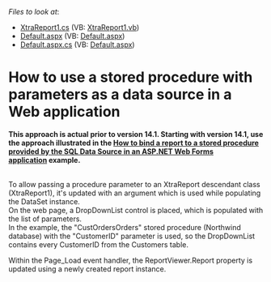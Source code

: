 <!-- default file list -->
*Files to look at*:

* [XtraReport1.cs](./CS/WebSite/App_Code/XtraReport1.cs) (VB: [XtraReport1.vb](./VB/WebSite/App_Code/XtraReport1.vb))
* [Default.aspx](./CS/WebSite/Default.aspx) (VB: [Default.aspx](./VB/WebSite/Default.aspx))
* [Default.aspx.cs](./CS/WebSite/Default.aspx.cs) (VB: [Default.aspx](./VB/WebSite/Default.aspx))
<!-- default file list end -->
# How to use a stored procedure with parameters as a data source in a Web application


<p><strong>This approach is actual prior to version 14.1. Starting with version 14.1, use the approach illustrated in the <a href="https://www.devexpress.com/Support/Center/p/T227403">How to bind a report to a stored procedure provided by the SQL Data Source in an ASP.NET Web Forms application</a> </strong><strong>example.</strong></p>
<p><br />To allow passing a procedure parameter to an XtraReport descendant class (XtraReport1), it's updated with an argument which is used while populating the DataSet instance.<br /> On the web page, a DropDownList control is placed, which is populated with the list of parameters.<br /> In the example, the "CustOrdersOrders" stored procedure (Northwind database) with the "CustomerID" parameter is used, so the DropDownList contains every CustomerID from the Customers table.</p>
<p>Within the Page_Load event handler, the ReportViewer.Report property is updated using a newly created report instance.</p>

<br/>


